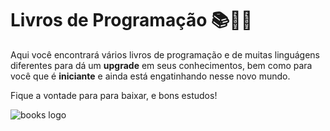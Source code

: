 # Livros de Programação 📚👩‍💻

Aqui você encontrará vários livros de programação e de muitas linguágens diferentes para dá um **upgrade** em seus conhecimentos, bem como para você que é **iniciante** e ainda está engatinhando nesse novo mundo.

Fique a vontade para para baixar, e bons estudos!

![books logo](<https://t4.ftcdn.net/jpg/02/14/59/49/360_F_214594954_ZXxuh8fLOooWYXlWamWjUVNhmKlfUYKt.webp>)
